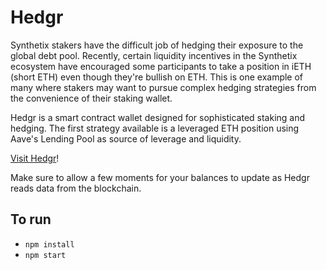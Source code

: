 # Hedgr

Synthetix stakers have the difficult job of hedging their exposure to the global debt pool. Recently, certain liquidity incentives in the Synthetix ecosystem have encouraged some participants to take a position in iETH (short ETH) even though they're bullish on ETH. This is one example of many where stakers may want to pursue complex hedging strategies from the convenience of their staking wallet.

Hedgr is a smart contract wallet designed for sophisticated staking and hedging. The first strategy available is a leveraged ETH position using Aave's Lending Pool as source of leverage and liquidity.

<a href="https://hedgr.now.sh/">Visit Hedgr</a>! 

Make sure to allow a few moments for your balances to update as Hedgr reads data from the blockchain.

## To run
- `npm install`
- `npm start`